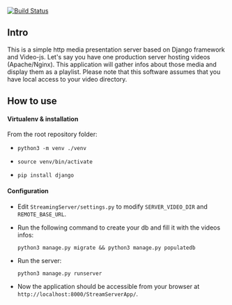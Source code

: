 [![Build Status](https://travis-ci.org/DerouineauNicolas/HttpStreamingServer.svg?branch=master)](https://travis-ci.org/DerouineauNicolas/HttpStreamingServer)

Intro
-------------------

This is a simple http media presentation server based on Django framework and Video-js.
Let's say you have one production server hosting videos (Apache/Nginx). This application will gather infos about those media and display them as a playlist.
Please note that this software assumes that you have local access to your video directory.

How to use
-------------------

#### Virtualenv & installation

From the root repository folder:

- `python3 -m venv ./venv`

- `source venv/bin/activate`

- `pip install django`


#### Configuration

- Edit `StreamingServer/settings.py` to modify `SERVER_VIDEO_DIR` and `REMOTE_BASE_URL`.

- Run the following command to create your db and fill it with the videos infos:

    `python3 manage.py migrate && python3 manage.py populatedb`

- Run the server:

    `python3 manage.py runserver`

- Now the application should be accessible from your browser at `http://localhost:8000/StreamServerApp/`.

